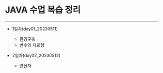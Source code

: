 # JAVA 수업 복습 정리
---------------
- 1일차(day01_20230511)
	- 환경구축
	- 변수와 자료형

- 2일차(day02_20230512)
	- 연산자